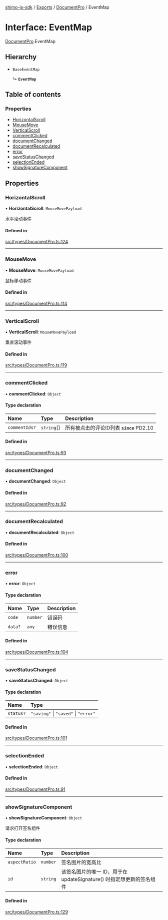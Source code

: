 [shimo-js-sdk](../README.md) / [Exports](../modules.md) / [DocumentPro](../modules/DocumentPro.md) / EventMap

# Interface: EventMap

[DocumentPro](../modules/DocumentPro.md).EventMap

## Hierarchy

- `BaseEventMap`

  ↳ **`EventMap`**

## Table of contents

### Properties

- [HorizontalScroll](DocumentPro.EventMap.md#horizontalscroll)
- [MouseMove](DocumentPro.EventMap.md#mousemove)
- [VerticalScroll](DocumentPro.EventMap.md#verticalscroll)
- [commentClicked](DocumentPro.EventMap.md#commentclicked)
- [documentChanged](DocumentPro.EventMap.md#documentchanged)
- [documentRecalculated](DocumentPro.EventMap.md#documentrecalculated)
- [error](DocumentPro.EventMap.md#error)
- [saveStatusChanged](DocumentPro.EventMap.md#savestatuschanged)
- [selectionEnded](DocumentPro.EventMap.md#selectionended)
- [showSignatureComponent](DocumentPro.EventMap.md#showsignaturecomponent)

## Properties

### HorizontalScroll

• **HorizontalScroll**: `MouseMovePayload`

水平滚动事件

#### Defined in

[src/types/DocumentPro.ts:124](https://github.com/shimohq/shimo-js-sdk/blob/8051ee1/src/types/DocumentPro.ts#L124)

___

### MouseMove

• **MouseMove**: `MouseMovePayload`

鼠标移动事件

#### Defined in

[src/types/DocumentPro.ts:114](https://github.com/shimohq/shimo-js-sdk/blob/8051ee1/src/types/DocumentPro.ts#L114)

___

### VerticalScroll

• **VerticalScroll**: `MouseMovePayload`

垂直滚动事件

#### Defined in

[src/types/DocumentPro.ts:119](https://github.com/shimohq/shimo-js-sdk/blob/8051ee1/src/types/DocumentPro.ts#L119)

___

### commentClicked

• **commentClicked**: `Object`

#### Type declaration

| Name | Type | Description |
| :------ | :------ | :------ |
| `commentIds?` | `string`[] | 所有被点击的评论ID列表  **`since`** PD2.10 |

#### Defined in

[src/types/DocumentPro.ts:93](https://github.com/shimohq/shimo-js-sdk/blob/8051ee1/src/types/DocumentPro.ts#L93)

___

### documentChanged

• **documentChanged**: `Object`

#### Defined in

[src/types/DocumentPro.ts:92](https://github.com/shimohq/shimo-js-sdk/blob/8051ee1/src/types/DocumentPro.ts#L92)

___

### documentRecalculated

• **documentRecalculated**: `Object`

#### Defined in

[src/types/DocumentPro.ts:100](https://github.com/shimohq/shimo-js-sdk/blob/8051ee1/src/types/DocumentPro.ts#L100)

___

### error

• **error**: `Object`

#### Type declaration

| Name | Type | Description |
| :------ | :------ | :------ |
| `code` | `number` | 错误码 |
| `data?` | `any` | 错误信息 |

#### Defined in

[src/types/DocumentPro.ts:104](https://github.com/shimohq/shimo-js-sdk/blob/8051ee1/src/types/DocumentPro.ts#L104)

___

### saveStatusChanged

• **saveStatusChanged**: `Object`

#### Type declaration

| Name | Type |
| :------ | :------ |
| `status?` | ``"saving"`` \| ``"saved"`` \| ``"error"`` |

#### Defined in

[src/types/DocumentPro.ts:101](https://github.com/shimohq/shimo-js-sdk/blob/8051ee1/src/types/DocumentPro.ts#L101)

___

### selectionEnded

• **selectionEnded**: `Object`

#### Defined in

[src/types/DocumentPro.ts:91](https://github.com/shimohq/shimo-js-sdk/blob/8051ee1/src/types/DocumentPro.ts#L91)

___

### showSignatureComponent

• **showSignatureComponent**: `Object`

请求打开签名组件

#### Type declaration

| Name | Type | Description |
| :------ | :------ | :------ |
| `aspectRatio` | `number` | 签名图片的宽高比 |
| `id` | `string` | 该签名图片的唯一 ID，用于在 updateSignature() 时指定想更新的签名组件 |

#### Defined in

[src/types/DocumentPro.ts:129](https://github.com/shimohq/shimo-js-sdk/blob/8051ee1/src/types/DocumentPro.ts#L129)
